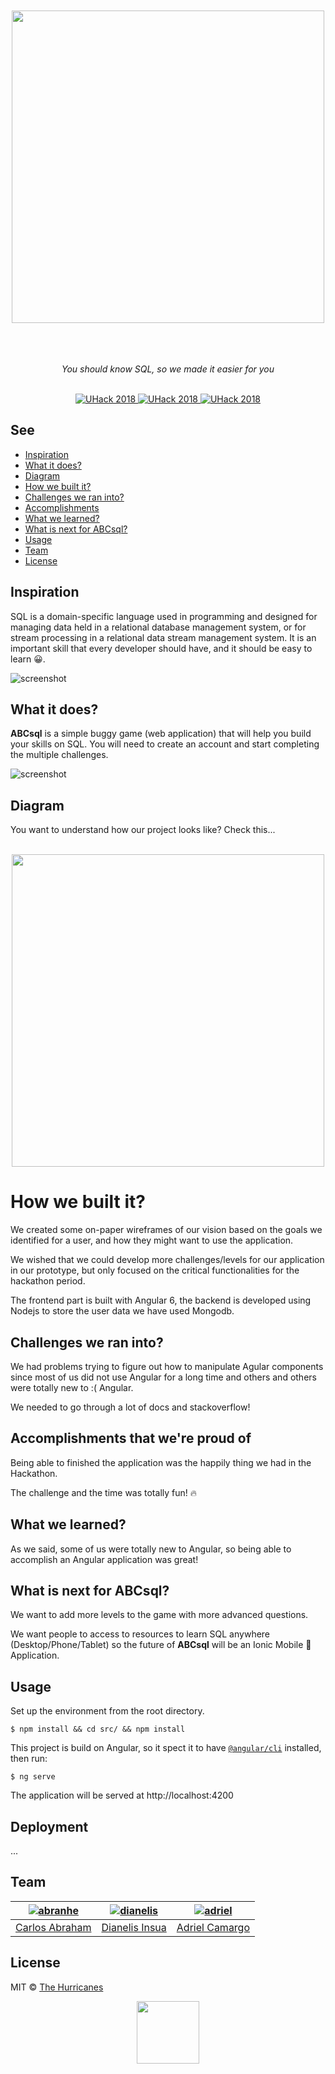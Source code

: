<div align="center" id="top">
	<br>
	<br>
	<img width="500" src="https://thehurricanes.github.io/abcsql/src/assets/logo.svg">
	<br>
	<br>
	<br>
	<br>

<p align="center">
  <i>You should know SQL, so we made it easier for you</i>
</p>
<br>

<a href="https://UHack.miami/">
	<img src="https://cdn.abranhe.com/projects/UHack/2018/badge.svg" alt="UHack 2018">
</a>
<a href="https://github.com/thehurricanes/abcsql">
	<img src="https://img.shields.io/github/contributors/thehurricanes/abcsql.svg" alt="UHack 2018">
</a>
<a href="https://github.com/thehurricanes/abcsql">
	<img src="https://img.shields.io/github/languages/top/thehurricanes/abcsql.svg" alt="UHack 2018">
</a>

</div>

## See

- [Inspiration](#inspiration)
- [What it does?](#what-it-does)
- [Diagram](#diagram)
- [How we built it?](#how-we-built-it)
- [Challenges we ran into?](#challenges-we-ran-into)
- [Accomplishments](#accomplishments)
- [What we learned?](#what-we-learned)
- [What is next for ABCsql?](#what-is-next-for-abcsql)
- [Usage](#usage)
- [Team](#team)
- [License](#license)

## Inspiration

SQL is a domain-specific language used in programming and designed for managing data held in a relational database management system, or for stream processing in a relational data stream management system. It is an important skill that every developer should have, and it should be easy to learn 😀.

![screenshot](https://thehurricanes.github.io/abcsql/images/screenshot.png)

## What it does?

**ABCsql** is a simple buggy game (web application) that will help you build your skills on SQL. You will need to create an account and start completing the multiple challenges.

![screenshot](https://thehurricanes.github.io/abcsql/images/lesson.png)


## Diagram

You want to understand how our project looks like? Check this...

<p align="center">
	<br>
	<img width="500" src="https://thehurricanes.github.io/abcsql/images/diagram.svg">
	<br>
</p>

# How we built it?

We created some on-paper wireframes of our vision based on the goals we identified for a user, and how they might want to use the application.

We wished that we could develop more challenges/levels for our application in our prototype, but only focused on the critical functionalities for the hackathon period.

 The frontend part is built with Angular 6, the backend is developed using Nodejs to store the user data we have used Mongodb.

## Challenges we ran into?

We had problems trying to figure out how to manipulate Agular components since  most of us did not use Angular for a long time and others and others were totally new to :( Angular.

We needed to go through a lot of docs and stackoverflow!

## Accomplishments that we're proud of

Being able to finished the application was the happily thing we had in the Hackathon.

The challenge and the time was totally fun! 🔥

## What we learned?

As we said, some of us were totally new to Angular, so being able to accomplish an Angular application was great!

## What is next for ABCsql?

We want to add more levels to the game with more advanced questions.

We want people to access to resources to learn SQL anywhere (Desktop/Phone/Tablet) so the future of **ABCsql** will be an Ionic Mobile 📱 Application.

## Usage

Set up the environment from the root directory.

```
$ npm install && cd src/ && npm install
```

This project is build on Angular, so it spect it to have [`@angular/cli`](https://npmjs.org/@angular/cli) installed, then run:

```
$ ng serve
```

The application will be served at http://localhost:4200

## Deployment

...

## Team

|[![abranhe][abranhe-img]][abranhe]| [![dianelis][dianelis-img]][dianelis]| [![adriel][adriel-img]][adriel]|
| :-: | :-: | :-: |
| [Carlos Abraham][abranhe] | [Dianelis Insua][dianelis] | [Adriel Camargo][adriel] |

## License

MIT © [The Hurricanes](https://github.com/thehurricanes)

<div align="center">
	<a href="https://github.com/thehurricanes/abcsql">
		<img src="https://thehurricanes.github.io/abcsql/src/assets/logo.svg" width="100px">
	</a>
  <br>
</div>

<!-- Maintainers -->
[abranhe-img]: https://avatars2.githubusercontent.com/u/21347264?s=70
[dianelis-img]: https://avatars2.githubusercontent.com/u/25069386?s=70
[adriel-img]: https://avatars2.githubusercontent.com/u/36480978?s=70
[abranhe]: https://github.com/abranhe
[dianelis]: https://github.com/dianelis
[adriel]: https://github.com/adriel1221
